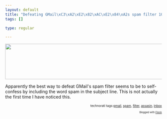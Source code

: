 ```yaml
--- 
layout: default
title: "Defeating GMail\xC3\xA2\xE2\x82\xAC\xE2\x84\xA2s spam filter 101"
tags: []

type: regular

---
```

<a title="GMailsspamfilter.jpg" href="http://s60.photobucket.com/albums/h35/mallipeddi/?action=view&current=GMailsspamfilter.jpg"><img width="746" height="114" align="middle" src="http://i60.photobucket.com/albums/h35/mallipeddi/GMailsspamfilter.jpg" />
</a>

Apparently the best way to defeat GMail's spam filter seems to be to self-confess by including the word spam in the subject line. This is not actually the first time I have noticed this.
<!-- technorati tags begin -->
<p style="font-size: 10px; text-align: right">technorati tags:<a rel="tag" href="http://technorati.com/tag/gmail">gmail</a>, <a rel="tag" href="http://technorati.com/tag/spam">spam</a>, <a rel="tag" href="http://technorati.com/tag/filter">filter</a>, <a rel="tag" href="http://technorati.com/tag/assasin">assasin</a>, <a rel="tag" href="http://technorati.com/tag/inbox">inbox</a></p>
<!-- technorati tags end -->
<p style="text-align: right; font-size: 8px">Blogged with <a title="Flock" target="_new" href="http://www.flock.com/blogged-with-flock">Flock</a></p>
